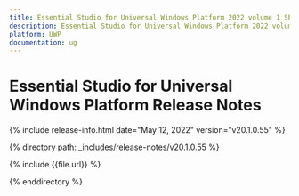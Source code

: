```yaml
---
title: Essential Studio for Universal Windows Platform 2022 volume 1 SP1 Release Notes  
description: Essential Studio for Universal Windows Platform 2022 volume 1 SP1 Release Notes  
platform: UWP
documentation: ug
---
```


# Essential Studio for Universal Windows Platform  Release Notes  

{% include release-info.html date="May 12, 2022"  version="v20.1.0.55" %} 

{% directory path: _includes/release-notes/v20.1.0.55 %}

{% include {{file.url}} %}

{% enddirectory %}